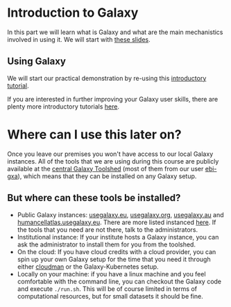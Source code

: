 # Introduction to Galaxy

In this part we will learn what is Galaxy and what are the main mechanistics involved in using it. 
We will start with [these slides](https://training.galaxyproject.org/training-material/topics/introduction/slides/introduction.html#1).

## Using Galaxy

We will start our practical demonstration by re-using this [introductory tutorial](https://training.galaxyproject.org/training-material/topics/introduction/tutorials/galaxy-intro-short/tutorial.html).

If you are interested in further improving your Galaxy user skills, there are plenty more introductory tutorials [here](https://training.galaxyproject.org/training-material/topics/introduction/).

# Where can I use this later on?

Once you leave our premises you won't have access to our local Galaxy instances. All of the tools that we are using during this course
are publicly available at the [central Galaxy Toolshed](https://toolshed.g2.bx.psu.edu/) (most of them from our user [ebi-gxa](https://toolshed.g2.bx.psu.edu/view/ebi-gxa)), which means that they can be installed on any Galaxy setup.

## But where can these tools be installed?

- Public Galaxy instances: [usegalaxy.eu](https://usegalaxy.eu/), [usegalaxy.org](https://usegalaxy.org/), [usegalaxy.au](https://usegalaxy.org.au/) and [humancellatlas.usegalaxy.eu](https://humancellatlas.usegalaxy.eu/). There are more listed instanced [here](https://galaxyproject.org/use/). If the tools that you need are not there, talk to the administrators.
- Institutional instance: If your institute hosts a Galaxy instance, you can ask the administrator to install them for you from the toolshed.
- On the cloud: If you have cloud credits with a cloud provider, you can spin up your own Galaxy setup for the time that you need it through either [cloudman](https://galaxyproject.org/cloudman/) or the Galaxy-Kubernetes setup.
- Locally on your machine: if you have a linux machine and you feel comfortable with the command line, you can checkout the Galaxy code and execute `./run.sh`. This will be of course limited in terms of computational resources, but for small datasets it should be fine.
